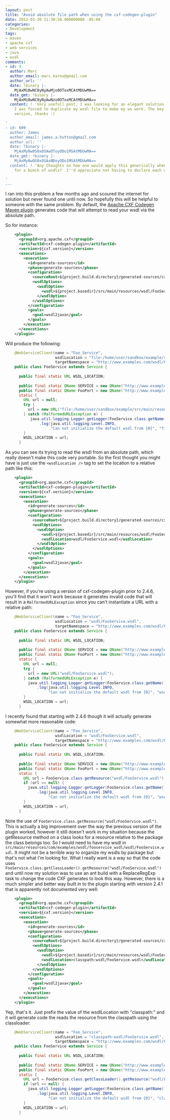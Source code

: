 ```yaml
---
layout: post
title: "Avoid absolute file path when using the cxf-codegen-plugin"
date: 2012-03-30 21:30:58.000000000 -05:00
categories:
- Development
tags:
- maven
- apache cxf
- web services
- java
- wsdl
comments:
- id: 3
  author: Marc
  author_email: marc.karou@gmail.com
  author_url: ''
  date: !binary |-
    MjAxMi0wNC0yNyAwMjo0OToxMCAtMDUwMA==
  date_gmt: !binary |-
    MjAxMi0wNC0yNyAwNzo0OToxMCAtMDUwMA==
  content: ! 'Very usefull post, I was looking for an elegant solution to do it !
    I was forced to duplicate my wsdl file to make my ws work. The key was the cxf-codegen-plugin
    version, thanks :)

'
- id: 609
  author: James
  author_email: james.a.hutton@gmail.com
  author_url: ''
  date: !binary |-
    MjAxMy0wOS0xOSAwOToyODo1MSAtMDUwMA==
  date_gmt: !binary |-
    MjAxMy0wOS0xOSAxNDoyODo1MSAtMDUwMA==
  content: ! 'Any thoughts on how one would apply this generically when using a glob
    for a bunch of wsdls?  I''d appreciate not having to declare each wsdl.

'
---
```

I ran into this problem a few months ago and scoured the internet for solution but never found one until now. So hopefully this will be helpful to someone with the same problem. By default, the [Apache CXF Codegen Maven plugin][1] generates code that will attempt to read your wsdl via the absolute path.

So for instance:

``` xml
    <plugin>
      <groupId>org.apache.cxf</groupId>
      <artifactId>cxf-codegen-plugin</artifactId>
      <version>${cxf.version}</version>
      <executions>
        <execution>
          <id>generate-sources</id>
          <phase>generate-sources</phase>
          <configuration>
            <sourceRoot>${project.build.directory}/generated-sources/cxf</sourceRoot>
            <wsdlOptions>
              <wsdlOption>
                <wsdl>${project.basedir}/src/main/resources/wsdl/FooService.wsdl</wsdl>
              </wsdlOption>
            </wsdlOptions>
          </configuration>
          <goals>
            <goal>wsdl2java</goal>
          </goals>
        </execution>
      </executions>
    </plugin>
```   

Will produce the following:

``` java
    @WebServiceClient(name = "Foo_Service",
                      wsdlLocation = "file:/home/user/sandbox/example/src/main/resources/wsdl/FooService.wsdl",
                      targetNamespace = "http://www.examples.com/wsdl/FooService.wsdl")
    public class FooService extends Service {
    
      public final static URL WSDL_LOCATION;
    
      public final static QName SERVICE = new QName("http://www.examples.com/wsdl/FooService.wsdl", "Foo_Service");
      public final static QName FooPort = new QName("http://www.examples.com/wsdl/FooService.wsdl", "Foo_Port");
      static {
        URL url = null;
        try {
          url = new URL("file:/home/user/sandbox/example/src/main/resources/wsdl/FooService.wsdl");
        } catch (MalformedURLException e) {
           java.util.logging.Logger.getLogger(FooService.class.getName())
               .log(java.util.logging.Level.INFO,
                    "Can not initialize the default wsdl from {0}", "file:/home/user/sandbox/example/src/main/resources/wsdl/FooService.wsdl");
        }
        WSDL_LOCATION = url;
      }
``` 

As you can see its trying to read the wsdl from an absolute path, which really doesn't make this code very portable. So the first thought you might have is just use the `<wsdlLocation />` tag to set the location to a relative path like this:

``` xml
    <plugin>
      <groupId>org.apache.cxf</groupId>
      <artifactId>cxf-codegen-plugin</artifactId>
      <version>${cxf.version}</version>
      <executions>
        <execution>
          <id>generate-sources</id>
          <phase>generate-sources</phase>
          <configuration>
            <sourceRoot>${project.build.directory}/generated-sources/cxf</sourceRoot>
            <wsdlOptions>
              <wsdlOption>
                <wsdl>${project.basedir}/src/main/resources/wsdl/FooService.wsdl</wsdl>
                <wsdlLocation>wsdl/FooService.wsdl</wsdlLocation>
              </wsdlOption>
            </wsdlOptions>
          </configuration>
          <goals>
            <goal>wsdl2java</goal>
          </goals>
        </execution>
      </executions>
    </plugin>
``` 

However, if you're using a version of cxf-codegen-plugin prior to 2.4.6, you'll find that it won't work because it generates invalid code that will result in a `MalformedURLException` since you can't instantiate a URL with a relative path:

``` java
    @WebServiceClient(name = "Foo_Service",
                      wsdlLocation = "wsdl/FooService.wsdl",
                      targetNamespace = "http://www.examples.com/wsdl/FooService.wsdl")
    public class FooService extends Service {
    
      public final static URL WSDL_LOCATION;
    
      public final static QName SERVICE = new QName("http://www.examples.com/wsdl/FooService.wsdl", "Foo_Service");
      public final static QName FooPort = new QName("http://www.examples.com/wsdl/FooService.wsdl", "Foo_Port");
      static {
        URL url = null;
        try {
          url = new URL("wsdl/FooService.wsdl");
        } catch (MalformedURLException e) {
          java.util.logging.Logger.getLogger(FooService.class.getName())
              .log(java.util.logging.Level.INFO,
                   "Can not initialize the default wsdl from {0}", "wsdl/FooService.wsdl");
        }
        WSDL_LOCATION = url;
      }
```

I recently found that starting with 2.4.6 though it will actually generate somewhat more reasonable code:

``` java
    @WebServiceClient(name = "Foo_Service",
                      wsdlLocation = "wsdl/FooService.wsdl",
                      targetNamespace = "http://www.examples.com/wsdl/FooService.wsdl")
    public class FooService extends Service {
    
      public final static URL WSDL_LOCATION;
    
      public final static QName SERVICE = new QName("http://www.examples.com/wsdl/FooService.wsdl", "Foo_Service");
      public final static QName FooPort = new QName("http://www.examples.com/wsdl/FooService.wsdl", "Foo_Port");
      static {
        URL url = FooService.class.getResource("wsdl/FooService.wsdl");
        if (url == null) {
          java.util.logging.Logger.getLogger(FooService.class.getName())
              .log(java.util.logging.Level.INFO,
                   "Can not initialize the default wsdl from {0}", "wsdl/FooService.wsdl");
        }
        WSDL_LOCATION = url;
      }
```

Note the use of `FooService.class.getResource("wsdl/FooService.wsdl")`. This is actually a big improvement over the way the previous version of the plugin worked, however it still doesn't work in my situation because the getResource method on a class looks for a resource relative to the package the class belongs too. So I would need to have my wsdl in `src/main/resources/com/examples/wsdl/fooservice_wsdl/wsdl/FooService.wsdl`. It might not be a terrible way to organize my wsdls by package but that's not what I'm looking for. What I really want is a way so that the code uses `FooService.class.getClassLoader().getResource("wsdl/FooService.wsdl")` and until now my solution was to use an ant build with a ReplaceRegExp task to change the code CXF generates to look this way. However, there is a much simpler and better way built in to the plugin starting with version 2.4.1 that is apparently not documented very well:

``` xml
    <plugin>
      <groupId>org.apache.cxf</groupId>
      <artifactId>cxf-codegen-plugin</artifactId>
      <version>${cxf.version}</version>
      <executions>
        <execution>
          <id>generate-sources</id>
          <phase>generate-sources</phase>
          <configuration>
            <sourceRoot>${project.build.directory}/generated-sources/cxf</sourceRoot>
            <wsdlOptions>
              <wsdlOption>
                <wsdl>${project.basedir}/src/main/resources/wsdl/FooService.wsdl</wsdl>
                <wsdlLocation>classpath:wsdl/FooService.wsdl</wsdlLocation>
              </wsdlOption>
            </wsdlOptions>
          </configuration>
          <goals>
            <goal>wsdl2java</goal>
          </goals>
        </execution>
      </executions>
    </plugin>
``` 

Yep, that's it. Just prefix the value of the wsdlLocation with "classpath:" and it will generate code the reads the resource from the classpath using the classloader:

``` java
    @WebServiceClient(name = "Foo_Service",
                      wsdlLocation = "classpath:wsdl/FooService.wsdl",
                      targetNamespace = "http://www.examples.com/wsdl/FooService.wsdl")
    public class FooService extends Service {
    
      public final static URL WSDL_LOCATION;
    
      public final static QName SERVICE = new QName("http://www.examples.com/wsdl/FooService.wsdl", "Foo_Service");
      public final static QName FooPort = new QName("http://www.examples.com/wsdl/FooService.wsdl", "Foo_Port");
      static {
        URL url = FooService.class.getClassLoader().getResource("wsdl/FooService.wsdl");
        if (url == null) {
          java.util.logging.Logger.getLogger(FooService.class.getName())
              .log(java.util.logging.Level.INFO,
                   "Can not initialize the default wsdl from {0}", "classpath:wsdl/FooService.wsdl");
        }
        WSDL_LOCATION = url;
      }
```

 [1]: http://cxf.apache.org/docs/maven-cxf-codegen-plugin-wsdl-to-java.html
